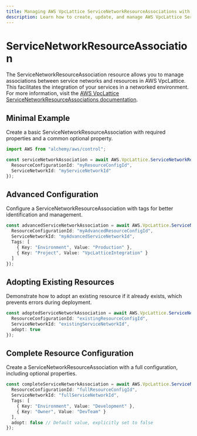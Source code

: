 ```yaml
---
title: Managing AWS VpcLattice ServiceNetworkResourceAssociations with Alchemy
description: Learn how to create, update, and manage AWS VpcLattice ServiceNetworkResourceAssociations using Alchemy Cloud Control.
---
```


# ServiceNetworkResourceAssociation

The ServiceNetworkResourceAssociation resource allows you to manage associations between service networks and resources in AWS VpcLattice. This facilitates the integration of your services in a networked environment. For more information, visit the [AWS VpcLattice ServiceNetworkResourceAssociations documentation](https://docs.aws.amazon.com/vpclattice/latest/userguide/).

## Minimal Example

Create a basic ServiceNetworkResourceAssociation with required properties and a common optional property.

```ts
import AWS from "alchemy/aws/control";

const serviceNetworkAssociation = await AWS.VpcLattice.ServiceNetworkResourceAssociation("myServiceNetworkAssociation", {
  ResourceConfigurationId: "myResourceConfigId",
  ServiceNetworkId: "myServiceNetworkId"
});
```

## Advanced Configuration

Configure a ServiceNetworkResourceAssociation with tags for better identification and management.

```ts
const advancedServiceNetworkAssociation = await AWS.VpcLattice.ServiceNetworkResourceAssociation("advancedServiceNetworkAssociation", {
  ResourceConfigurationId: "myAdvancedResourceConfigId",
  ServiceNetworkId: "myAdvancedServiceNetworkId",
  Tags: [
    { Key: "Environment", Value: "Production" },
    { Key: "Project", Value: "VpcLatticeIntegration" }
  ]
});
```

## Adopting Existing Resources

Demonstrate how to adopt an existing resource if it already exists, which prevents errors during deployment.

```ts
const adoptedServiceNetworkAssociation = await AWS.VpcLattice.ServiceNetworkResourceAssociation("adoptedServiceNetworkAssociation", {
  ResourceConfigurationId: "existingResourceConfigId",
  ServiceNetworkId: "existingServiceNetworkId",
  adopt: true
});
```

## Complete Resource Configuration

Create a ServiceNetworkResourceAssociation with a full configuration, including optional properties.

```ts
const completeServiceNetworkAssociation = await AWS.VpcLattice.ServiceNetworkResourceAssociation("completeServiceNetworkAssociation", {
  ResourceConfigurationId: "fullResourceConfigId",
  ServiceNetworkId: "fullServiceNetworkId",
  Tags: [
    { Key: "Environment", Value: "Development" },
    { Key: "Owner", Value: "DevTeam" }
  ],
  adopt: false // Default value, explicitly set to false
});
```